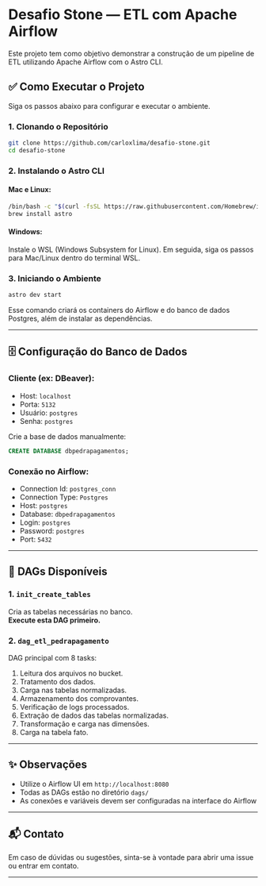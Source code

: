 # Desafio Stone — ETL com Apache Airflow

Este projeto tem como objetivo demonstrar a construção de um pipeline de ETL utilizando Apache Airflow com o Astro CLI.

## ✅ Como Executar o Projeto

Siga os passos abaixo para configurar e executar o ambiente.

### 1. Clonando o Repositório

```bash
git clone https://github.com/carloxlima/desafio-stone.git
cd desafio-stone
```

### 2. Instalando o Astro CLI

#### Mac e Linux:

```bash
/bin/bash -c "$(curl -fsSL https://raw.githubusercontent.com/Homebrew/install/HEAD/install.sh)"
brew install astro
```

#### Windows:

Instale o WSL (Windows Subsystem for Linux). Em seguida, siga os passos para Mac/Linux dentro do terminal WSL.

### 3. Iniciando o Ambiente

```bash
astro dev start
```

Esse comando criará os containers do Airflow e do banco de dados Postgres, além de instalar as dependências.

---

## 🗄️ Configuração do Banco de Dados

### Cliente (ex: DBeaver):

- Host: `localhost`
- Porta: `5132`
- Usuário: `postgres`
- Senha: `postgres`

Crie a base de dados manualmente:

```sql
CREATE DATABASE dbpedrapagamentos;
```

### Conexão no Airflow:

- Connection Id: `postgres_conn`
- Connection Type: `Postgres`
- Host: `postgres`
- Database: `dbpedrapagamentos`
- Login: `postgres`
- Password: `postgres`
- Port: `5432`

---

## 🧩 DAGs Disponíveis

### 1. `init_create_tables`

Cria as tabelas necessárias no banco.  
**Execute esta DAG primeiro.**

### 2. `dag_etl_pedrapagamento`

DAG principal com 8 tasks:

1. Leitura dos arquivos no bucket.
2. Tratamento dos dados.
3. Carga nas tabelas normalizadas.
4. Armazenamento dos comprovantes.
5. Verificação de logs processados.
6. Extração de dados das tabelas normalizadas.
7. Transformação e carga nas dimensões.
8. Carga na tabela fato.

---

## ✨ Observações

- Utilize o Airflow UI em `http://localhost:8080`
- Todas as DAGs estão no diretório `dags/`
- As conexões e variáveis devem ser configuradas na interface do Airflow

---

## 📬 Contato

Em caso de dúvidas ou sugestões, sinta-se à vontade para abrir uma issue ou entrar em contato.

---